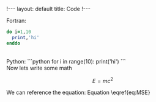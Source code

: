!---
layout: default
title: Code
!---

Fortran:  
```fortran
do i=1,10
  print,'hi'
enddo
```
<br>
Python:  
```python
for i in range(10):
  print('hi')
```
<br>
Now lets write some math

$$ \label{eq:MSE}\tag{1}
E=mc^2
$$

We can reference the equation: Equation \eqref{eq:MSE}
